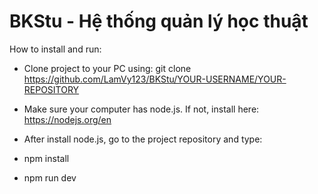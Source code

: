 # BKStu - Hệ thống quản lý học thuật

How to install and run:

  + Clone project to your PC using: git clone https://github.com/LamVy123/BKStu/YOUR-USERNAME/YOUR-REPOSITORY
  
  + Make sure your computer has node.js. If not, install here: https://nodejs.org/en

  + After install node.js, go to the project repository and type:
  + npm install
  + npm run dev
